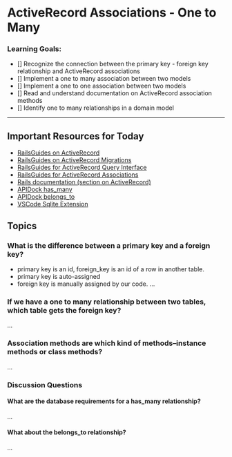 # ActiveRecord Associations - One to Many

### Learning Goals:
- [] Recognize the connection between the primary key - foreign key relationship and ActiveRecord associations
- [] Implement a one to many association between two models
- [] Implement a one to one association between two models
- [] Read and understand documentation on ActiveRecord association methods
- [] Identify one to many relationships in a domain model

---

## Important Resources for Today
- [RailsGuides on ActiveRecord](https://guides.rubyonrails.org/v5.2/active_record_basics.html)
- [RailsGuides on ActiveRecord Migrations](https://guides.rubyonrails.org/v5.2/active_record_migrations.html)
- [RailsGuides for ActiveRecord Query Interface](https://guides.rubyonrails.org/v5.2/active_record_querying.html)
- [RailsGuides for ActiveRecord Associations](https://guides.rubyonrails.org/v5.2/association_basics.html)
- [Rails documentation (section on ActiveRecord)](https://api.rubyonrails.org/v5.2.6/)
- [APIDock has_many](https://apidock.com/rails/ActiveRecord/Associations/ClassMethods/has_many)
- [APIDock belongs_to](https://apidock.com/rails/v5.2.3/ActiveRecord/Associations/ClassMethods/belongs_to)
- [VSCode Sqlite Extension](https://marketplace.visualstudio.com/items?itemName=alexcvzz.vscode-sqlite)

## Topics

### What is the difference between a primary key and a foreign key?
- primary key is an id, foreign_key is an id of a row in another table.
- primary key is auto-assigned
- foreign key is manually assigned by our code.
...
### If we have a one to many relationship between two tables, which table gets the foreign key?

...
### Association methods are which kind of methods–instance methods or class methods?

...


### Discussion Questions

#### What are the database requirements for a has_many relationship? 

...
#### What about the belongs_to relationship?

...
